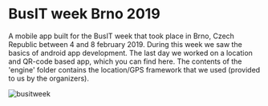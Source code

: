 # BusIT week Brno 2019

A mobile app built for the BusIT week that took place in Brno, Czech Republic between 4 and 8 february 2019. During this week we saw the basics of android app development. The last day we worked on a location and QR-code based app, which you can find here. The contents of the 'engine' folder contains the location/GPS framework that we used (provided to us by the organizers).

![busitweek](https://www.jellepelgrims.com/img/random/busitweek.gif)
